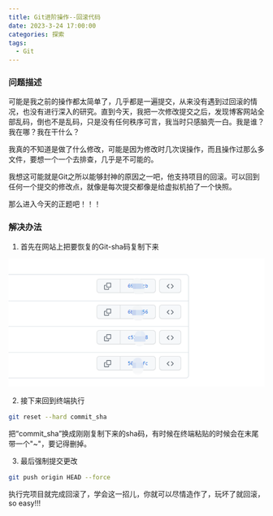 ```yaml
---
title: Git进阶操作--回滚代码
date: 2023-3-24 17:00:00
categories: 探索
tags: 
  - Git
---
```


### 问题描述

可能是我之前的操作都太简单了，几乎都是一遍提交，从来没有遇到过回滚的情况，也没有进行深入的研究。直到今天，我把一次修改提交之后，发现博客网站全部乱码，倒也不是乱码，只是没有任何秩序可言，我当时只感脑壳一白。我是谁？我在哪？我在干什么？

我真的不知道是做了什么修改，可能是因为修改时几次误操作，而且操作过那么多文件，要想一个一个去排查，几乎是不可能的。

我想这可能就是Git之所以能够封神的原因之一吧，他支持项目的回滚。可以回到任何一个提交的修改点，就像是每次提交都像是给虚拟机拍了一个快照。

那么进入今天的正题吧！！！

<!-- more -->

### 解决办法

1. 首先在网站上把要恢复的Git-sha码复制下来

![sha码](./git-rollback/1.png)

2. 接下来回到终端执行

```bash
git reset --hard commit_sha
```

把“commit_sha”换成刚刚复制下来的sha码，有时候在终端粘贴的时候会在末尾带一个"~"，要记得删掉。

3. 最后强制提交更改

```bash
git push origin HEAD --force
```
执行完项目就完成回滚了，学会这一招儿，你就可以尽情造作了，玩坏了就回滚，so easy!!!